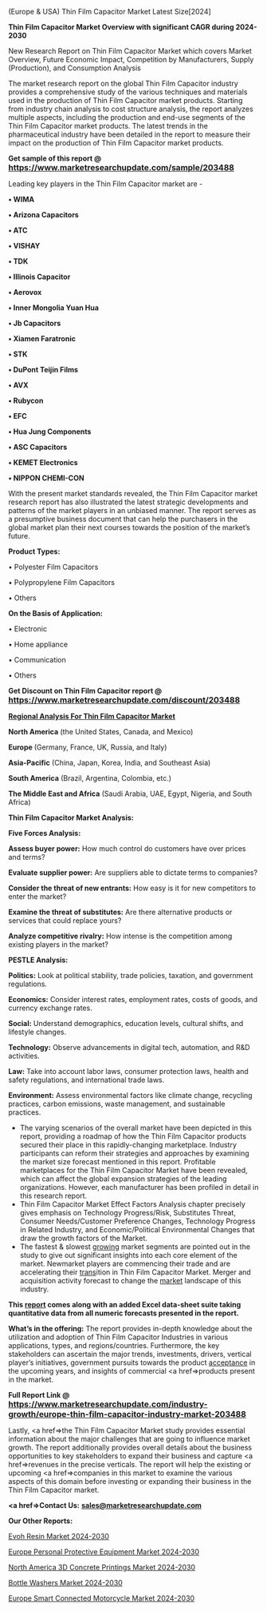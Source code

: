 (Europe & USA) Thin Film Capacitor Market Latest Size[2024]

<strong>Thin Film Capacitor Market Overview with significant CAGR during 2024-2030</strong>

New Research Report on Thin Film Capacitor Market which covers Market Overview, Future Economic Impact, Competition by Manufacturers, Supply (Production), and Consumption Analysis

The market research report on the global Thin Film Capacitor industry provides a comprehensive study of the various techniques and materials used in the production of Thin Film Capacitor market products. Starting from industry chain analysis to cost structure analysis, the report analyzes multiple aspects, including the production and end-use segments of the Thin Film Capacitor market products. The latest trends in the pharmaceutical industry have been detailed in the report to measure their impact on the production of Thin Film Capacitor market products.

<strong>Get sample of this report @ <a href=https://www.marketresearchupdate.com/sample/203488><font size=3 color=#0000ff>https://www.marketresearchupdate.com/sample/203488</font></a></strong>

Leading key players in the Thin Film Capacitor market are -

<strong>• WIMA

• Arizona Capacitors

• ATC

• VISHAY

• TDK

• Illinois Capacitor

• Aerovox

• Inner Mongolia Yuan Hua

• Jb Capacitors

• Xiamen Faratronic

• STK

• DuPont Teijin Films

• AVX

• Rubycon

• EFC

• Hua Jung Components

• ASC Capacitors

• KEMET Electronics

• NIPPON CHEMI-CON</strong>

With the present market standards revealed, the Thin Film Capacitor market research report has also illustrated the latest strategic developments and patterns of the market players in an unbiased manner. The report serves as a presumptive business document that can help the purchasers in the global market plan their next courses towards the position of the market’s future.

<strong>Product Types:</strong>

• Polyester Film Capacitors

• Polypropylene Film Capacitors

• Others

<strong>On the Basis of Application:</strong>

• Electronic

• Home appliance

• Communication

• Others

<strong>Get Discount on Thin Film Capacitor report @ <a href=https://www.marketresearchupdate.com/discount/203488><font size=3 color=#0000ff>https://www.marketresearchupdate.com/discount/203488</font></a></strong>

<strong><u><b>Regional Analysis For Thin Film Capacitor Market</b></u></strong>

<strong><b>North America</b></strong> (the United States, Canada, and Mexico)

<strong><b>Europe </b></strong>(Germany, France, UK, Russia, and Italy)

<strong><b>Asia-Pacific</b></strong> (China, Japan, Korea, India, and Southeast Asia)

<strong><b>South America</b></strong> (Brazil, Argentina, Colombia, etc.)

<strong><b>The Middle East and Africa</b></strong> (Saudi Arabia, UAE, Egypt, Nigeria, and South Africa)

<strong>Thin Film Capacitor Market Analysis:</strong>

<strong>Five Forces Analysis:</strong>

<strong>Assess buyer power:</strong> How much control do customers have over prices and terms?

<strong>Evaluate supplier power:</strong> Are suppliers able to dictate terms to companies?

<strong>Consider the threat of new entrants:</strong> How easy is it for new competitors to enter the market?

<strong>Examine the threat of substitutes:</strong> Are there alternative products or services that could replace yours?

<strong>Analyze competitive rivalry:</strong> How intense is the competition among existing players in the market?

<strong>PESTLE Analysis:</strong>

<strong>Politics:</strong> Look at political stability, trade policies, taxation, and government regulations.

<strong>Economics:</strong> Consider interest rates, employment rates, costs of goods, and currency exchange rates.

<strong>Social:</strong> Understand demographics, education levels, cultural shifts, and lifestyle changes.

<strong>Technology:</strong> Observe advancements in digital tech, automation, and R&D activities.

<strong>Law:</strong> Take into account labor laws, consumer protection laws, health and safety regulations, and international trade laws.

<strong>Environment:</strong> Assess environmental factors like climate change, recycling practices, carbon emissions, waste management, and sustainable practices.

<ul>
  <li>The varying scenarios of the overall market have been depicted in this report, providing a roadmap of how the Thin Film Capacitor products secured their place in this rapidly-changing marketplace. Industry participants can reform their strategies and approaches by examining the market size forecast mentioned in this report. Profitable marketplaces for the Thin Film Capacitor Market have been revealed, which can affect the global expansion strategies of the leading organizations. However, each manufacturer has been profiled in detail in this research report.</li>
  <li>Thin Film Capacitor Market Effect Factors Analysis chapter precisely gives emphasis on Technology Progress/Risk, Substitutes Threat, Consumer Needs/Customer Preference Changes, Technology Progress in Related Industry, and Economic/Political Environmental Changes that draw the growth factors of the Market.</li>
  <li>The fastest &amp; slowest <a href=ASDF991299>growing</a> market segments are pointed out in the study to give out significant insights into each core element of the market. Newmarket players are commencing their trade and are accelerating their <a href=>trans</a>ition in Thin Film Capacitor Market. Merger and acquisition activity forecast to change the <a href=>market</a> landscape of this industry.</li>
</ul>
<strong>This <a href=>report</a> comes along with an added Excel data-sheet suite taking quantitative data from all numeric forecasts presented in the report.</strong>

<strong>What’s in the offering:</strong> The report provides in-depth knowledge about the utilization and adoption of Thin Film Capacitor Industries in various applications, types, and regions/countries. Furthermore, the key stakeholders can ascertain the major trends, investments, drivers, vertical player’s initiatives, government pursuits towards the product <a href=ASDF881288>acceptance</a> in the upcoming years, and insights of commercial <a href=>products</a> present in the market.

<strong>Full Report Link @ <a href=https://www.marketresearchupdate.com/industry-growth/europe-thin-film-capacitor-industry-market-203488><font size=3 color=#0000ff>https://www.marketresearchupdate.com/industry-growth/europe-thin-film-capacitor-industry-market-203488</font></a></strong>

Lastly, <a href=>the</a> Thin Film Capacitor Market study provides essential information about the major challenges that are going to influence market growth. The report additionally provides overall details about the business opportunities to key stakeholders to expand their business and capture <a href=>revenues</a> in the precise verticals. The report will help the existing or upcoming <a href=>companies</a> in this market to examine the various aspects of this domain before investing or expanding their business in the Thin Film Capacitor market.

<strong><a href=><strong>Contact Us:</strong></a></strong>
<strong>sales@marketresearchupdate.com</strong>

<strong>Our Other Reports:</strong>

<a href=https://www.linkedin.com/pulse/evoh-resin-market-pointing-capture-largest-growth>Evoh Resin Market 2024-2030</a>

<a href=https://www.linkedin.com/pulse/europe-personal-protective-equipment-market-size-share>Europe Personal Protective Equipment Market 2024-2030</a>

<a href=https://www.linkedin.com/pulse/north-america-3d-concrete-printings-market-2023>North America 3D Concrete Printings Market 2024-2030</a>

<a href=https://www.linkedin.com/pulse/bottle-washers-market-statistics-growth-possibilities-9ejif/>Bottle Washers Market 2024-2030</a>

<a href=https://www.linkedin.com/pulse/europe-smart-connected-motorcycle-market-research-0jhnf/>Europe Smart Connected Motorcycle Market 2024-2030</a>
